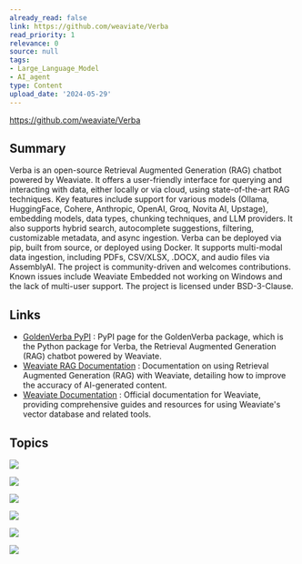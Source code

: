 ```yaml
---
already_read: false
link: https://github.com/weaviate/Verba
read_priority: 1
relevance: 0
source: null
tags:
- Large_Language_Model
- AI_agent
type: Content
upload_date: '2024-05-29'
---
```


https://github.com/weaviate/Verba
## Summary

Verba is an open-source Retrieval Augmented Generation (RAG) chatbot powered by Weaviate. It offers a user-friendly interface for querying and interacting with data, either locally or via cloud, using state-of-the-art RAG techniques. Key features include support for various models (Ollama, HuggingFace, Cohere, Anthropic, OpenAI, Groq, Novita AI, Upstage), embedding models, data types, chunking techniques, and LLM providers. It also supports hybrid search, autocomplete suggestions, filtering, customizable metadata, and async ingestion. Verba can be deployed via pip, built from source, or deployed using Docker. It supports multi-modal data ingestion, including PDFs, CSV/XLSX, .DOCX, and audio files via AssemblyAI. The project is community-driven and welcomes contributions. Known issues include Weaviate Embedded not working on Windows and the lack of multi-user support. The project is licensed under BSD-3-Clause.
## Links

- [GoldenVerba PyPI](https://pypi.org/project/goldenverba/) : PyPI page for the GoldenVerba package, which is the Python package for Verba, the Retrieval Augmented Generation (RAG) chatbot powered by Weaviate.
- [Weaviate RAG Documentation](https://weaviate.io/rag#:~:text=RAG%20with%20Weaviate,accuracy%20of%20AI%2Dgenerated%20content.) : Documentation on using Retrieval Augmented Generation (RAG) with Weaviate, detailing how to improve the accuracy of AI-generated content.
- [Weaviate Documentation](https://weaviate.io/) : Official documentation for Weaviate, providing comprehensive guides and resources for using Weaviate's vector database and related tools.

## Topics

![](topics/Concept/Retrieval%20Augmented%20Generation%20RAG)

![](topics/Concept/Weaviate)

![](topics/Concept/Ollama)

![](topics/Concept/Unstructured)

![](topics/Concept/AssemblyAI)

![](topics/Concept/Hybrid%20Search)